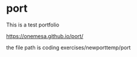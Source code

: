 # port
This is a test portfolio

https://onemesa.github.io/port/

the file path is coding exercises/newporttemp/port
